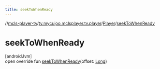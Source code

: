 ```yaml
---
title: seekToWhenReady
---
```

//[mcls-player-tv](../../../index.html)/[tv.mycujoo.mclsplayer.tv.player](../index.html)/[Player](index.html)/[seekToWhenReady](seek-to-when-ready.html)



# seekToWhenReady



[androidJvm]\
open override fun [seekToWhenReady](seek-to-when-ready.html)(offset: [Long](https://kotlinlang.org/api/latest/jvm/stdlib/kotlin/-long/index.html))




